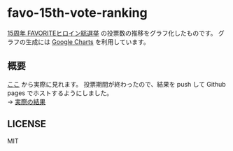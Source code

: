 # favo-15th-vote-ranking
[15周年 FAVORITEヒロイン総選挙](http://www.favo-soft.jp/soft/event/vote_result_15th/index.html) の投票数の推移をグラフ化したものです。
グラフの生成には [Google Charts](https://developers.google.com/chart/?hl=ja) を利用しています。

## 概要
[ここ](https://owatan.github.io/favo-15th-vote-ranking/index.html) から実際に見れます。
投票期間が終わったので、結果を push して Github pages でホストするようにしました。  
→ [実際の結果](http://www.favo-soft.jp/soft/event/vote_result_15th/index.html)

## LICENSE
MIT
